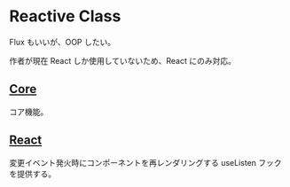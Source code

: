 # Reactive Class

Flux もいいが、OOP したい。

作者が現在 React しか使用していないため、React にのみ対応。

## [Core][rc-core-url]

コア機能。

## [React][rc-react-url]

変更イベント発火時にコンポーネントを再レンダリングする useListen フックを提供する。

[rc-core-url]: https://github.com/sijiaoh/reactive-class/tree/master/packages/core
[rc-react-url]: https://github.com/sijiaoh/reactive-class/tree/master/packages/react
